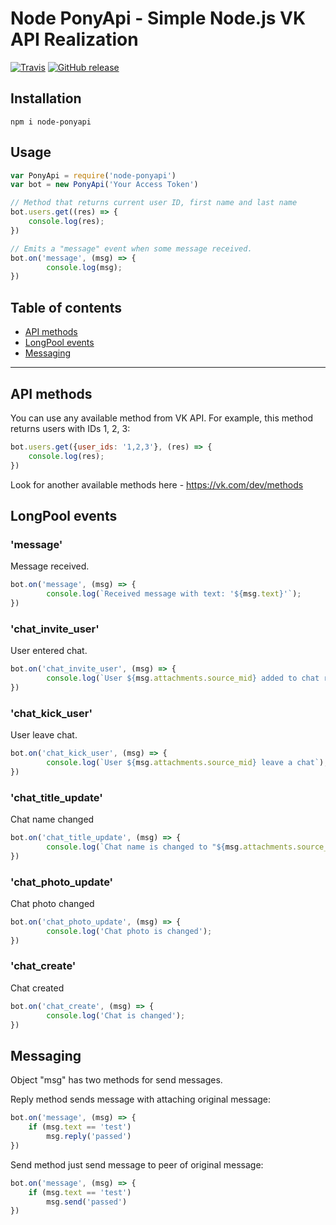 # Node PonyApi - Simple Node.js VK API Realization
[![Travis](https://img.shields.io/travis/lostcodder/node-ponyapi.svg?style=flat-square)](https://travis-ci.org/lostcodder/node-ponyapi) [![GitHub release](https://img.shields.io/github/release/lostcodder/node-ponyapi.svg?style=flat-square)](https://github.com/lostcodder/node-ponyapi/releases)
## Installation

```
npm i node-ponyapi
```

## Usage

```js
var PonyApi = require('node-ponyapi')
var bot = new PonyApi('Your Access Token')

// Method that returns current user ID, first name and last name
bot.users.get((res) => {
    console.log(res);
})

// Emits a "message" event when some message received.
bot.on('message', (msg) => {
        console.log(msg);
})
```


## Table of contents

- [API methods](#api-methods)
- [LongPool events](#longpool-events)
- [Messaging](#messaging)


---


## API methods

You can use any available method from VK API.
For example, this method returns users with IDs 1, 2, 3:
```js
bot.users.get({user_ids: '1,2,3'}, (res) => {
    console.log(res);
})
```

Look for another available methods here - https://vk.com/dev/methods



## LongPool events

### 'message'

Message received.

```js
bot.on('message', (msg) => {
        console.log(`Received message with text: '${msg.text}'`);
})
```



### 'chat_invite_user'

User entered chat.

```js
bot.on('chat_invite_user', (msg) => {
        console.log(`User ${msg.attachments.source_mid} added to chat room`);
})
```



### 'chat_kick_user'

User leave chat.

```js
bot.on('chat_kick_user', (msg) => {
        console.log(`User ${msg.attachments.source_mid} leave a chat`);
})
```



### 'chat_title_update'

Chat name changed

```js
bot.on('chat_title_update', (msg) => {
        console.log(`Chat name is changed to "${msg.attachments.source_text}"`);
})
```


### 'chat_photo_update'

Chat photo changed

```js
bot.on('chat_photo_update', (msg) => {
        console.log('Chat photo is changed');
})
```


### 'chat_create'

Chat created

```js
bot.on('chat_create', (msg) => {
        console.log('Chat is changed');
})
```


## Messaging

Object "msg" has two methods for send messages.

Reply method sends message with attaching original message:
```js
bot.on('message', (msg) => {
    if (msg.text == 'test') 
        msg.reply('passed')
})
```

Send method just send message to peer of original message:
```js
bot.on('message', (msg) => {
    if (msg.text == 'test') 
        msg.send('passed')
})
```
